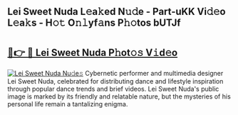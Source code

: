 ## Lei Sweet Nuda L𝚎a𝚔ed N𝚞𝚍e - Part-uKK Vi𝚍𝚎o L𝚎a𝚔s - H𝚘𝚝 O𝚗𝚕yf𝚊ns P𝚑𝚘tos bUTJf

# <h2><a href="http://kf74z1j.oniu.top/?m=Lei+Sweet+Nuda">🔗👉 🔴 Lei Sweet Nuda P𝚑ot𝚘𝚜 V𝚒d𝚎o</a></h2>

[![Lei Sweet Nuda Nu𝚍e𝚜](https://i.imgur.com/0qMVB7G.gif)](http://kf74z1j.oniu.top/?m=Lei+Sweet+Nuda)
Cybernetic performer and multimedia designer Lei Sweet Nuda, celebrated for distributing dance and lifestyle inspiration through popular dance trends and brief videos. Lei Sweet Nuda's public image is marked by its friendly and relatable nature, but the mysteries of his personal life remain a tantalizing enigma.  
